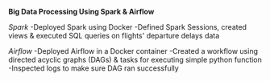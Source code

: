 **Big Data Processing Using Spark & Airflow**

*Spark*
-Deployed Spark using Docker
-Defined Spark Sessions, created views & executed SQL queries on flights' departure delays data

*Airflow*
-Deployed Airflow in a Docker container 
-Created a workflow using directed acyclic graphs (DAGs) & tasks for executing simple python function
-Inspected logs to make sure DAG ran successfully
